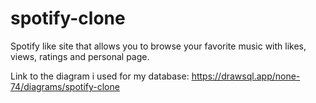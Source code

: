 # spotify-clone

Spotify like site that allows you to browse your favorite music
with likes, views, ratings and personal page.

Link to the diagram i used for my database:
https://drawsql.app/none-74/diagrams/spotify-clone
